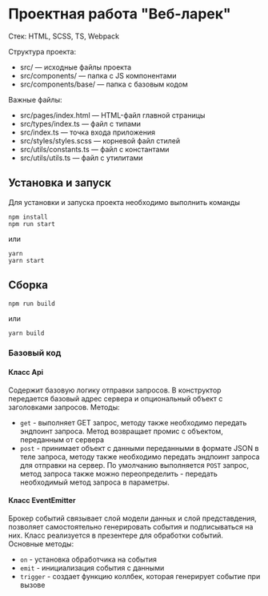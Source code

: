 # Проектная работа "Веб-ларек"

Стек: HTML, SCSS, TS, Webpack

Структура проекта:
- src/ — исходные файлы проекта
- src/components/ — папка с JS компонентами
- src/components/base/ — папка с базовым кодом

Важные файлы:
- src/pages/index.html — HTML-файл главной страницы
- src/types/index.ts — файл с типами
- src/index.ts — точка входа приложения
- src/styles/styles.scss — корневой файл стилей
- src/utils/constants.ts — файл с константами
- src/utils/utils.ts — файл с утилитами

## Установка и запуск
Для установки и запуска проекта необходимо выполнить команды

```
npm install
npm run start
```

или

```
yarn
yarn start
```
## Сборка

```
npm run build
```

или

```
yarn build
```

### Базовый код

#### Класс Api
Содержит базовую логику отправки запросов. В конструктор передается базовый адрес сервера и опциональный объект с заголовками запросов.
Методы: 
- `get` - выполняет GET запрос, методу также необходимо передать эндпоинт запроса. Метод возвращает промис с объектом, переданным от сервера
- `post` - принимает объект с данными переданными в формате JSON в теле запроса, методу также необходимо передать эндпоинт запроса для отправки на сервер. По умолчанию выполняется `POST` запрос, метод запроса также можно переопределить - передать необходимый метод запроса в параметры.

#### Класс EventEmitter
Брокер событий связывает слой модели данных и слой представдения, позволяет самостоятельно генерировать события и подписываться на них. Класс реализуется в презентере для обработки событий.  
Основные методы:
- `on` - установка обработчика на события
- `emit` - инициализация события с данными
- `trigger` - создает функцию коллбек, которая генерирует событие при вызове

